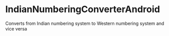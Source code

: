 # IndianNumberingConverterAndroid
Converts from Indian numbering system to Western numbering system and vice versa 
